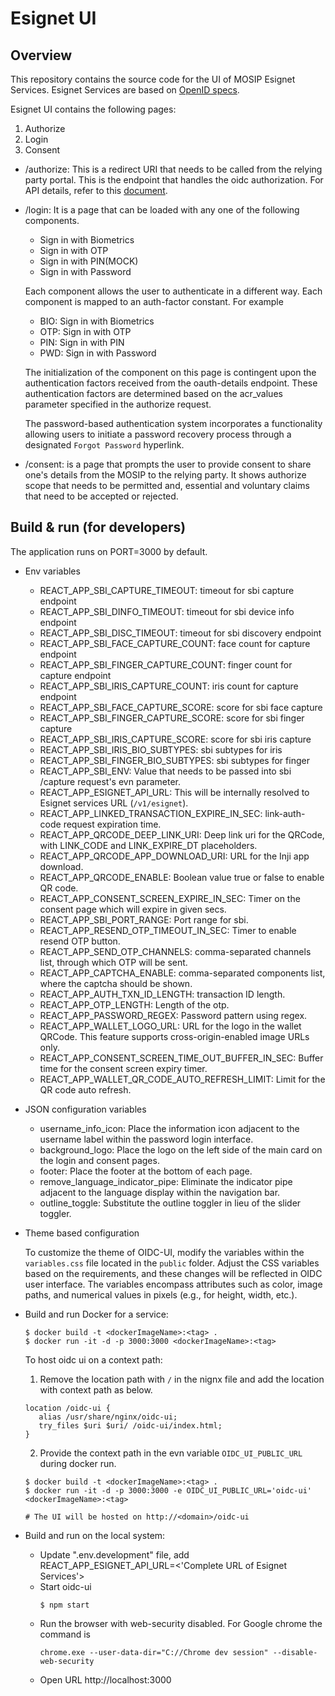 # Esignet UI

## Overview

This repository contains the source code for the UI of MOSIP Esignet Services.
Esignet Services are based on [OpenID specs](https://openid.net/specs/openid-connect-core-1_0.html).

Esignet UI contains the following pages:

1. Authorize
2. Login
3. Consent

- /authorize:
  This is a redirect URI that needs to be called from the relying party portal. This is the endpoint that handles the oidc authorization. For API details, refer to this [document](https://mosip.stoplight.io/docs/identity-provider/85f761d237115-authorization-endpoint).

- /login:
  It is a page that can be loaded with any one of the following components.

  - Sign in with Biometrics
  - Sign in with OTP
  - Sign in with PIN(MOCK)
  - Sign in with Password

  Each component allows the user to authenticate in a different way. Each component is mapped to an auth-factor constant.
  For example

  - BIO: Sign in with Biometrics
  - OTP: Sign in with OTP
  - PIN: Sign in with PIN
  - PWD: Sign in with Password

  The initialization of the component on this page is contingent upon the authentication factors received from the oauth-details endpoint. These authentication factors are determined based on the acr_values parameter specified in the authorize request.

  The password-based authentication system incorporates a functionality allowing users to initiate a password recovery process through a designated `Forgot Password` hyperlink.

- /consent: is a page that prompts the user to provide consent to share one's details from the MOSIP to the relying party. It shows authorize scope that needs to be permitted and, essential and voluntary claims that need to be accepted or rejected.

## Build & run (for developers)

The application runs on PORT=3000 by default.

- Env variables

  - REACT_APP_SBI_CAPTURE_TIMEOUT: timeout for sbi capture endpoint
  - REACT_APP_SBI_DINFO_TIMEOUT: timeout for sbi device info endpoint
  - REACT_APP_SBI_DISC_TIMEOUT: timeout for sbi discovery endpoint
  - REACT_APP_SBI_FACE_CAPTURE_COUNT: face count for capture endpoint
  - REACT_APP_SBI_FINGER_CAPTURE_COUNT: finger count for capture endpoint
  - REACT_APP_SBI_IRIS_CAPTURE_COUNT: iris count for capture endpoint
  - REACT_APP_SBI_FACE_CAPTURE_SCORE: score for sbi face capture
  - REACT_APP_SBI_FINGER_CAPTURE_SCORE: score for sbi finger capture
  - REACT_APP_SBI_IRIS_CAPTURE_SCORE: score for sbi iris capture
  - REACT_APP_SBI_IRIS_BIO_SUBTYPES: sbi subtypes for iris
  - REACT_APP_SBI_FINGER_BIO_SUBTYPES: sbi subtypes for finger
  - REACT_APP_SBI_ENV: Value that needs to be passed into sbi /capture request's evn parameter.
  - REACT_APP_ESIGNET_API_URL: This will be internally resolved to Esignet services URL (`/v1/esignet`).
  - REACT_APP_LINKED_TRANSACTION_EXPIRE_IN_SEC: link-auth-code request expiration time.
  - REACT_APP_QRCODE_DEEP_LINK_URI: Deep link uri for the QRCode, with LINK_CODE and LINK_EXPIRE_DT placeholders.
  - REACT_APP_QRCODE_APP_DOWNLOAD_URI: URL for the Inji app download.
  - REACT_APP_QRCODE_ENABLE: Boolean value true or false to enable QR code.
  - REACT_APP_CONSENT_SCREEN_EXPIRE_IN_SEC: Timer on the consent page which will expire in given secs.
  - REACT_APP_SBI_PORT_RANGE: Port range for sbi.
  - REACT_APP_RESEND_OTP_TIMEOUT_IN_SEC: Timer to enable resend OTP button.
  - REACT_APP_SEND_OTP_CHANNELS: comma-separated channels list, through which OTP will be sent.
  - REACT_APP_CAPTCHA_ENABLE: comma-separated components list, where the captcha should be shown.
  - REACT_APP_AUTH_TXN_ID_LENGTH: transaction ID length.
  - REACT_APP_OTP_LENGTH: Length of the otp.
  - REACT_APP_PASSWORD_REGEX: Password pattern using regex.
  - REACT_APP_WALLET_LOGO_URL: URL for the logo in the wallet QRCode. This feature supports cross-origin-enabled image URLs only.
  - REACT_APP_CONSENT_SCREEN_TIME_OUT_BUFFER_IN_SEC: Buffer time for the consent screen expiry timer.
  - REACT_APP_WALLET_QR_CODE_AUTO_REFRESH_LIMIT: Limit for the QR code auto refresh.

- JSON configuration variables
  
  - username_info_icon: Place the information icon adjacent to the username label within the password login interface.
  - background_logo: Place the logo on the left side of the main card on the login and consent pages.
  - footer: Place the footer at the bottom of each page.
  - remove_language_indicator_pipe: Eliminate the indicator pipe adjacent to the language display within the navigation bar.
  - outline_toggle: Substitute the outline toggler in lieu of the slider toggler.

- Theme based configuration

  To customize the theme of OIDC-UI, modify the variables within the `variables.css` file located in the `public` folder. Adjust the CSS variables based on the requirements, and these changes will be reflected in OIDC user interface. The variables encompass attributes such as color, image paths, and numerical values in pixels (e.g., for height, width, etc.).

- Build and run Docker for a service:

  ```
  $ docker build -t <dockerImageName>:<tag> .
  $ docker run -it -d -p 3000:3000 <dockerImageName>:<tag>
  ```
  To host oidc ui on a context path: 
  1. Remove the location path with `/` in the nignx file and add the location with context path as below.
    ```
    location /oidc-ui {
       alias /usr/share/nginx/oidc-ui;
       try_files $uri $uri/ /oidc-ui/index.html;
    }
    ```
  2. Provide the context path in the evn variable `OIDC_UI_PUBLIC_URL` during docker run.
  ```
  $ docker build -t <dockerImageName>:<tag> .
  $ docker run -it -d -p 3000:3000 -e OIDC_UI_PUBLIC_URL='oidc-ui' <dockerImageName>:<tag>

  # The UI will be hosted on http://<domain>/oidc-ui
  ```
  

- Build and run on the local system:
  - Update ".env.development" file, add REACT_APP_ESIGNET_API_URL=<'Complete URL of Esignet Services'>
  - Start oidc-ui
    ```
    $ npm start
    ```
  - Run the browser with web-security disabled. For Google chrome the command is
    ```
    chrome.exe --user-data-dir="C://Chrome dev session" --disable-web-security
    ```
  - Open URL http://localhost:3000
